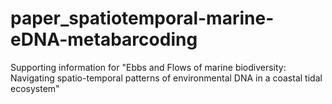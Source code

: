 # paper_spatiotemporal-marine-eDNA-metabarcoding
Supporting information for "Ebbs and Flows of marine biodiversity: Navigating spatio-temporal patterns of environmental DNA in a coastal tidal ecosystem"
